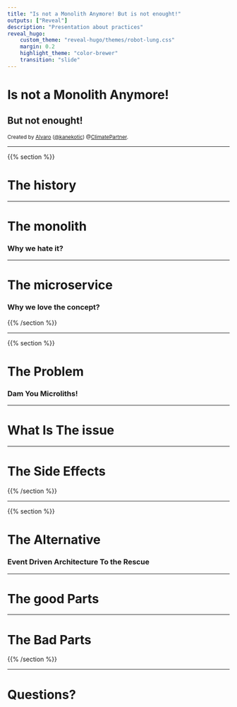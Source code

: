 ```yaml
---
title: "Is not a Monolith Anymore! But is not enought!"
outputs: ["Reveal"]
description: "Presentation about practices"
reveal_hugo:
    custom_theme: "reveal-hugo/themes/robot-lung.css"
    margin: 0.2
    highlight_theme: "color-brewer"
    transition: "slide"
---
```


# Is not a Monolith Anymore!
## But not enought!

<small>Created by [Alvaro](https://kanekotic.xom) ([@kanekotic](https://twitter.com/kanekotic)) @[ClimatePartner](https://www.climatepartner.com).
</small>

---

{{% section %}}

# The history

---

# The monolith
### Why we hate it?

<!-- <img src="/images/crazyvswise.png" width="500"/> -->

---

# The microservice
### Why we love the concept?

<!-- <img src="/images/crazyvswise.png" width="500"/> -->

{{% /section %}}

---

{{% section %}}

# The Problem
### Dam You Microliths!

---

# What Is The issue

---

# The Side Effects

{{% /section %}}

---

{{% section %}}

# The Alternative
### Event Driven Architecture To the Rescue

---

# The good Parts

---

# The Bad Parts

{{% /section %}}

---

# Questions?
